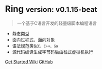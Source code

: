 <!-- _coverpage.md -->

<!-- ![logo](_media/icon.svg) -->

# Ring <small>version: v0.1.15-beat</small>

> 一个基于C语言开发的轻量级脚本编程语言
> 

- 静态类型
- 面向过程式、面向对象
- 语法规范类似```C、C++、Go```
- 源代码编译生成字节码后由栈式虚拟机执行

[Get Started Wiki](./README.md)
[GitHub](https://github.com/GeneralSandman/Ring)